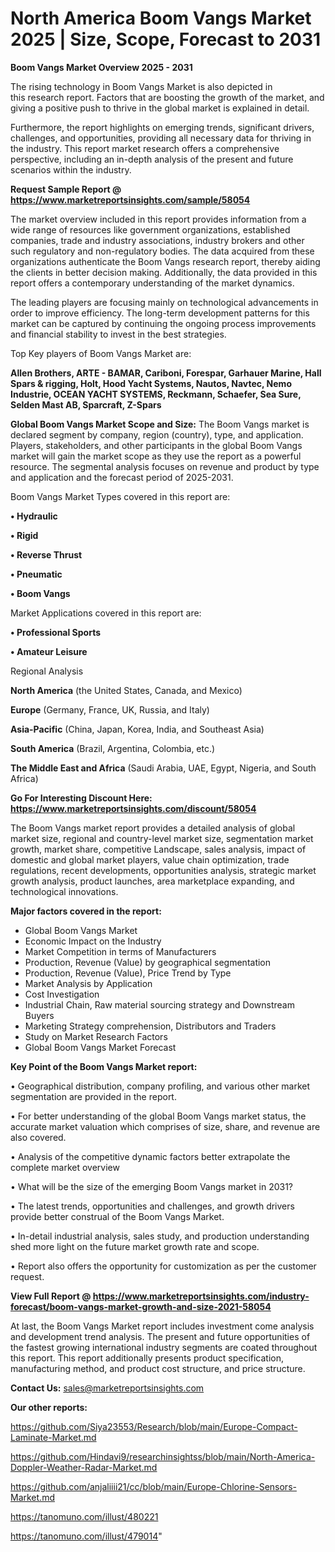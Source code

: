  # North America Boom Vangs Market 2025 | Size, Scope, Forecast to 2031

<Strong> Boom Vangs Market Overview 2025 - 2031</strong>

The rising technology in Boom Vangs Market is also depicted in this research report. Factors that are boosting the growth of the market, and giving a positive push to thrive in the global market is explained in detail.

Furthermore, the report highlights on emerging trends, significant drivers, challenges, and opportunities, providing all necessary data for thriving in the industry. This report market research offers a comprehensive perspective, including an in-depth analysis of the present and future scenarios within the industry.

<strong>Request Sample Report @ <a href=https://www.marketreportsinsights.com/sample/58054>https://www.marketreportsinsights.com/sample/58054</a></strong>

The market overview included in this report provides information from a wide range of resources like government organizations, established companies, trade and industry associations, industry brokers and other such regulatory and non-regulatory bodies. The data acquired from these organizations authenticate the Boom Vangs research report, thereby aiding the clients in better decision making. Additionally, the data provided in this report offers a contemporary understanding of the market dynamics.

The leading players are focusing mainly on technological advancements in order to improve efficiency. The long-term development patterns for this market can be captured by continuing the ongoing process improvements and financial stability to invest in the best strategies.

Top Key players of Boom Vangs Market are:

<strong>Allen Brothers, ARTE - BAMAR, Cariboni, Forespar, Garhauer Marine, Hall Spars & rigging, Holt, Hood Yacht Systems, Nautos, Navtec, Nemo Industrie, OCEAN YACHT SYSTEMS, Reckmann, Schaefer, Sea Sure, Selden Mast AB, Sparcraft, Z-Spars</strong>

<strong><b>Global Boom Vangs Market Scope and Size:</b></strong>
The Boom Vangs market is declared segment by company, region (country), type, and application. Players, stakeholders, and other participants in the global Boom Vangs market will gain the market scope as they use the report as a powerful resource. The segmental analysis focuses on revenue and product by type and application and the forecast period of 2025-2031.

Boom Vangs Market Types covered in this report are:

<strong>• Hydraulic

• Rigid

• Reverse Thrust

• Pneumatic

• Boom Vangs</strong>

Market Applications covered in this report are:

<strong>• Professional Sports

• Amateur Leisure</strong> 

Regional Analysis

<strong>North America</strong> (the United States, Canada, and Mexico)

<strong>Europe</strong> (Germany, France, UK, Russia, and Italy)

<strong>Asia-Pacific</strong> (China, Japan, Korea, India, and Southeast Asia)

<strong>South America</strong> (Brazil, Argentina, Colombia, etc.)

<strong>The Middle East and Africa</strong> (Saudi Arabia, UAE, Egypt, Nigeria, and South Africa)

<strong>Go For Interesting Discount Here: <a href=https://www.marketreportsinsights.com/discount/58054>https://www.marketreportsinsights.com/discount/58054</a></strong>

The Boom Vangs market report provides a detailed analysis of global market size, regional and country-level market size, segmentation market growth, market share, competitive Landscape, sales analysis, impact of domestic and global market players, value chain optimization, trade regulations, recent developments, opportunities analysis, strategic market growth analysis, product launches, area marketplace expanding, and technological innovations.

<strong><b>Major factors covered in the report:</b></strong>
<ul>
  <li>Global Boom Vangs Market </li>
  <li>Economic Impact on the Industry</li>
  <li>Market Competition in terms of Manufacturers</li>
  <li>Production, Revenue (Value) by geographical segmentation</li>
  <li>Production, Revenue (Value), Price Trend by Type</li>
  <li>Market Analysis by Application</li>
  <li>Cost Investigation</li>
  <li>Industrial Chain, Raw material sourcing strategy and Downstream Buyers</li>
  <li>Marketing Strategy comprehension, Distributors and Traders</li>
  <li>Study on Market Research Factors</li>
  <li>Global Boom Vangs Market Forecast</li>
</ul>

<strong><b>Key Point of the Boom Vangs Market report:</b></strong>

• Geographical distribution, company profiling, and various other market segmentation are provided in the report.

• For better understanding of the global Boom Vangs market status, the accurate market valuation which comprises of size, share, and revenue are also covered.

• Analysis of the competitive dynamic factors better extrapolate the complete market overview

• What will be the size of the emerging Boom Vangs market in 2031?

• The latest trends, opportunities and challenges, and growth drivers provide better construal of the Boom Vangs Market.

• In-detail industrial analysis, sales study, and production understanding shed more light on the future market growth rate and scope.

• Report also offers the opportunity for customization as per the customer request.

<strong><b>View Full Report @ <a href=https://www.marketreportsinsights.com/industry-forecast/boom-vangs-market-growth-and-size-2021-58054>https://www.marketreportsinsights.com/industry-forecast/boom-vangs-market-growth-and-size-2021-58054</a></b></strong>


At last, the Boom Vangs Market report includes investment come analysis and development trend analysis. The present and future opportunities of the fastest growing international industry segments are coated throughout this report. This report additionally presents product specification, manufacturing method, and product cost structure, and price structure.

<strong>Contact Us:</strong>
sales@marketreportsinsights.com

<strong>Our other reports:</strong>

<a href=https://github.com/Siya23553/Research/blob/main/Europe-Compact-Laminate-Market.md>https://github.com/Siya23553/Research/blob/main/Europe-Compact-Laminate-Market.md</a>

<a href=https://github.com/Hindavi9/researchinsightss/blob/main/North-America-Doppler-Weather-Radar-Market.md>https://github.com/Hindavi9/researchinsightss/blob/main/North-America-Doppler-Weather-Radar-Market.md</a>

<a href=https://github.com/anjaliiii21/cc/blob/main/Europe-Chlorine-Sensors-Market.md>https://github.com/anjaliiii21/cc/blob/main/Europe-Chlorine-Sensors-Market.md</a>

<a href=https://tanomuno.com/illust/480221>https://tanomuno.com/illust/480221</a>

<a href=https://tanomuno.com/illust/479014>https://tanomuno.com/illust/479014</a>"
